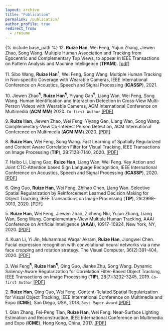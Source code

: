 ```yaml
---
layout: archive
title: "Publication"
permalink: /publication/
author_profile: true
redirect_from:
  - /resume
---
```


{% include base_path %}
12\. **Ruize Han**, Wei Feng, Yujun Zhang, Jiewen Zhao, Song Wang. Multiple Human Association and Tracking from Egocentric and Complementary Top Views, to appear in IEEE Transactions on Pattern Analysis and Machine Intelligence (**TPAMI**). [[pdf]](https://ieeexplore.ieee.org/document/9394804])

11\. Sibo Wang, **Ruize Han**$^\dagger$, Wei Feng, Song Wang. Multiple Human Tracking in Non-specific Coverage with Wearable Cameras, IEEE International Conference on Acoustics, Speech and Signal Processing (**ICASSP**), 2021.

10\. Jiewen Zhao<sup>&para;</sup>, **Ruize Han**<sup>&para;</sup>, Yiyang Gan<sup>&para;</sup>, Liang Wan, Wei Feng, Song Wang. Human Identification and Interaction Detection in Cross-View Multi-Person Videos with Wearable Cameras, ACM International Conference on Multimedia (**ACM MM**) 2020. `Co-first Author` [[PDF]](http://ruizehan.github.io/files/20-MM-CVID.pdf)

9\. **Ruize Han**, Jiewen Zhao, Wei Feng, Yiyang Gan, Liang Wan, Song Wang. Complementary-View Co-Interest Person Detection,  ACM International Conference on Multimedia (**ACM MM**) 2020. [[PDF]](http://ruizehan.github.io/files/20-MM-CIP.pdf)

8\. **Ruize Han**, Wei Feng, Song Wang. Fast Learning of Spatially Regularized and Content Aware Correlation Filter for Visual Tracking, IEEE Transactions on Image Processing (**TIP**), 29:7128-7140, 2020. [[PDF]](http://ruizehan.github.io/files/20-TIP_WSCF.pdf)

7\. Haibo Li, Liqing Gao, **Ruize Han**, Liang Wan, Wei Feng. Key Action and Joint CTC-Attention based Sign Language Recognition, IEEE International Conference on Acoustics, Speech and Signal Processing (**ICASSP**), 2020. [[PDF]](http://ruizehan.github.io/files/20-ICASSP.pdf) 

6\. Qing Guo, **Ruize Han**, Wei Feng, Zhihao Chen, Liang Wan. Selective Spatial Regularization by Reinforcement Learned Decision Making for Object Tracking, IEEE Transactions on Image Processing (**TIP**), 29:2999-3013, 2020. [[PDF]](http://ruizehan.github.io/files/20-TIP_SSR.pdf)

5\. **Ruize Han**, Wei Feng, Jiewen Zhao, Zicheng Niu, Yujun Zhang, Liang Wan, Song Wang. Complementary-View Multiple Human Tracking, AAAI Conference on Artificial Intelligence (**AAAI**), 10917-10924, New York, NY, 2020. [[PDF]](http://ruizehan.github.io/files/20-AAAI_CVMHT.pdf)

4\. Kuan Li, Yi Jin, Muhammad Waqar Akram, **Ruize Han**, Jiongwei Chen. Facial expression recognition with convolutional neural networks via a new face cropping and rotation strategy. The Visual Computer, 36(2):391-404, 2020. [[PDF]](http://ruizehan.github.io/files/19-VisCom.pdf)

3\. Wei Feng<sup>&para;</sup>, **Ruize Han**<sup>&para;</sup>, Qing Guo, Jianke Zhu, Song Wang. Dynamic Saliency-Aware Regularization for Correlation Filter-Based Object Tracking, IEEE Transactions on Image Processing (**TIP**), 28(7):3232-3245, 2019. `Co-first Author` [[PDF]](http://ruizehan.github.io/files/19_TIP_DSAR.pdf)

2\. **Ruize Han**, Qing Guo, Wei Feng. Content-Related Spatial Regularization for Visual Object Tracking, IEEE International Conference on Multimedia and Expo (**ICME**), San Diego, USA, 2018. `Best Paper Award` [[PDF]](http://ruizehan.github.io/files/18-ICME_CRSR.pdf)

1\. Qian Zhang, Fei-Peng Tian, **Ruize Han**, Wei Feng. Near-Surface Lighting Estimation and Reconstruction, IEEE International Conference on Multimedia and Expo (**ICME**), Hong Kong, China, 2017. [[PDF]](http://ruizehan.github.io/files/17-ICME_NSR.pdf)



